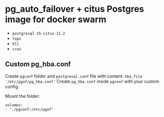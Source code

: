 # pg_auto_failover + citus Postgres image for docker swarm

* `postgresql-15-citus-11.2`
* `topn`
* `hll`
* `cron`


## Custom pg_hba.conf
Create `pgconf` folder and `postgresql.conf` file with content: `hba_file '/etc/pgaf/pg_hba.conf'`
Create `pg_hba.conf` inside `pgconf` with your custom config.

Mount the folder:
``` 
volumes:
- "./pgconf:/etc/pgaf"
```
